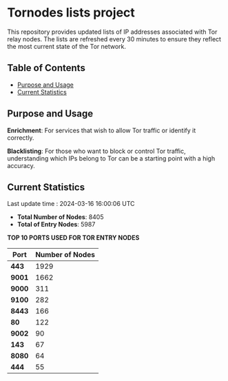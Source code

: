 # Tornodes lists project

This repository provides updated lists of IP addresses associated with Tor relay nodes. The lists are refreshed every 30 minutes to ensure they reflect the most current state of the Tor network.

## Table of Contents

- [Purpose and Usage](#purpose-and-usage)
- [Current Statistics](#current-statistics)


## Purpose and Usage

**Enrichment**: For services that wish to allow Tor traffic or identify it correctly.

**Blacklisting**: For those who want to block or control Tor traffic, understanding which IPs belong to Tor can be a starting point with a high accuracy.

## Current Statistics

Last update time : 2024-03-16 16:00:06 UTC

- **Total Number of Nodes**: 8405
- **Total of Entry Nodes**: 5987

**TOP 10 PORTS USED FOR TOR ENTRY NODES**

| **Port** | **Number of Nodes** |
|------|-----------------|
| **443**   | 1929  |
| **9001**   | 1662  |
| **9000**   | 311  |
| **9100**   | 282  |
| **8443**   | 166  |
| **80**   | 122  |
| **9002**   | 90  |
| **143**   | 67  |
| **8080**   | 64  |
| **444**   | 55  |

